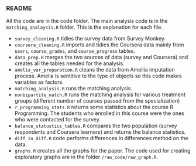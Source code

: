 ### README

All the code are in the code folder. The main analysis code is in the `matching_analaysis.R` folder. This is the explanation for each file.

* `survey_cleaning.R` tidies the survey data from Survey Monkey.
* `coursera_cleaning.R` imports and tidies the Coursera data mainly from `users`, `course_grades`, and `course_progress` tables.
* `data_prep.R` merges the two sources of data (survey and Coursera) and creates all the tables needed for the analysis.
* `amelia_var_preparation.R` cleans the data from Ameilia imputation process. Amelia is sentitive to the type of objects so this code makes variables as factors.
* `matching_analysis.R` runs the matching analysis.
* `nonbipartite_match.R` runs the matching analysis for various treatment groups (different number of courses passed from the specialization)
* `r_programming_stats.R` returns some statistics about the course R Programming. The students who enrolled in this course were the ones who were contacted for the survey.
* `balance_statustics_tables.R` compares the two population (survey respondents and Coursera learners) and returns the balance statistics.
* `diff_in_diff.R` code performs differences in differences method on the data.
* `graphs.R` creates all the graphs for the paper. The code used for creating exploratory graphs are in the folder `/raw_code/raw_graph.R`.